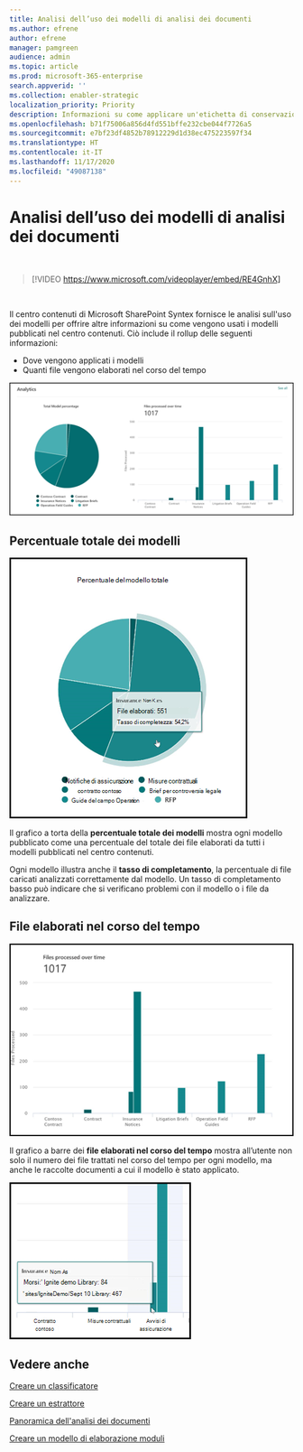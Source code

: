 ```yaml
---
title: Analisi dell’uso dei modelli di analisi dei documenti
ms.author: efrene
author: efrene
manager: pamgreen
audience: admin
ms.topic: article
ms.prod: microsoft-365-enterprise
search.appverid: ''
ms.collection: enabler-strategic
localization_priority: Priority
description: Informazioni su come applicare un'etichetta di conservazione a un modello di analisi dei documenti
ms.openlocfilehash: b71f75006a856d4fd551bffe232cbe044f7726a5
ms.sourcegitcommit: e7bf23df4852b78912229d1d38ec475223597f34
ms.translationtype: HT
ms.contentlocale: it-IT
ms.lasthandoff: 11/17/2020
ms.locfileid: "49087138"
---
```

# <a name="document-understanding-model-usage-analytics"></a>Analisi dell’uso dei modelli di analisi dei documenti

</br>

> [!VIDEO https://www.microsoft.com/videoplayer/embed/RE4GnhX]  

</br>


Il centro contenuti di Microsoft SharePoint Syntex fornisce le analisi sull'uso dei modelli per offrire altre informazioni su come vengono usati i modelli pubblicati nel centro contenuti. Ciò include il rollup delle seguenti informazioni:

- Dove vengono applicati i modelli
- Quanti file vengono elaborati nel corso del tempo

 ![Analisi dei modelli](../media/content-understanding/model-analytics.png) </br>

## <a name="total-model-percentage"></a>Percentuale totale dei modelli

   ![Percentuale totale dei modelli](../media/content-understanding/total-model-percentage.png) </br>

Il grafico a torta della **percentuale totale dei modelli** mostra ogni modello pubblicato come una percentuale del totale dei file elaborati da tutti i modelli pubblicati nel centro contenuti.

Ogni modello illustra anche il **tasso di completamento**, la percentuale di file caricati analizzati correttamente dal modello. Un tasso di completamento basso può indicare che si verificano problemi con il modello o i file da analizzare.

## <a name="files-processed-over-time"></a>File elaborati nel corso del tempo

   ![File elaborati](../media/content-understanding/files-processed-over-time.png) </br>

Il grafico a barre dei **file elaborati nel corso del tempo** mostra all’utente non solo il numero dei file trattati nel corso del tempo per ogni modello, ma anche le raccolte documenti a cui il modello è stato applicato.

   ![Grafico a barre](../media/content-understanding/bar-chart-models.png) </br>

## <a name="see-also"></a>Vedere anche
[Creare un classificatore](create-a-classifier.md)

[Creare un estrattore](create-an-extractor.md)

[Panoramica dell'analisi dei documenti](document-understanding-overview.md)

[Creare un modello di elaborazione moduli](create-a-form-processing-model.md)  
